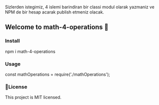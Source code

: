 
Sizlerden istegimiz, 4 islemi barindiran bir classi modul olarak yazmaniz ve NPM de bir hesap acarak publish etmeniz olacak.
</hr>

<h2>Welcome to math-4-operations 👋</h2>
</hr>

<h3>Install</h3>
<span>npm i math-4-operations</span>
</hr>

<h3>Usage</h3>
<span>const mathOperations = require('./mathOperations');</span>
</hr>

<h3>📝License</h3>
<span>This project is MIT licensed.</span>
</hr>
